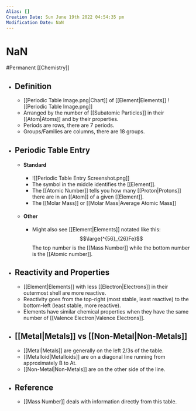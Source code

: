 ```yaml
---
Alias: []
Creation Date: Sun June 19th 2022 04:54:35 pm 
Modification Date: NaN
---
```

# NaN
#Permanent [[Chemistry]]

- ## Definition
	- [[Periodic Table Image.png|Chart]] of [[Element|Elements]]
	  ![[Periodic Table Image.png]]
	- Arranged by the number of [[Subatomic Particles]] in their [[Atom|Atoms]] and by their properties.
	- Periods are rows, there are 7 periods.
	- Groups/Families are columns, there are 18 groups.
- ## Periodic Table Entry
	- #### Standard
		- ![[Periodic Table Entry Screenshot.png]]
		- The symbol in the middle identifies the [[Element]].
		- The [[Atomic Number]] tells you how many [[Proton|Protons]] there are in an [[Atom]] of a given [[Element]].
		- The [[Molar Mass]] or [[Molar Mass|Average Atomic Mass]]
	- #### Other
		- Might also see [[Element|Elements]] notated like this:
		  $$\large{^{56}_{26}Fe}$$
		  The top number is the [[Mass Number]] while the bottom number is the [[Atomic number]].
- ## Reactivity and Properties 
	- [[Element|Elements]] with less [[Electron|Electrons]] in their outermost shell are more reactive.
	- Reactivity goes from the top-right (most stable, least reactive) to the bottom-left (least stable, more reactive).
	- Elements have similar chemical properties when they have the same number of [[Valence Electron|Valence Electrons]].
- ## [[Metal|Metals]] vs [[Non-Metal|Non-Metals]]
	- [[Metal|Metals]] are generally on the left $2/3$s of the table.
	- [[Metalloid|Metalloids]] are on a diagonal line running from approximately B to At.
	- [[Non-Metal|Non-Metals]] are on the other side of the line.
- ## Reference
	- [[Mass Number]] deals with information directly from this table.